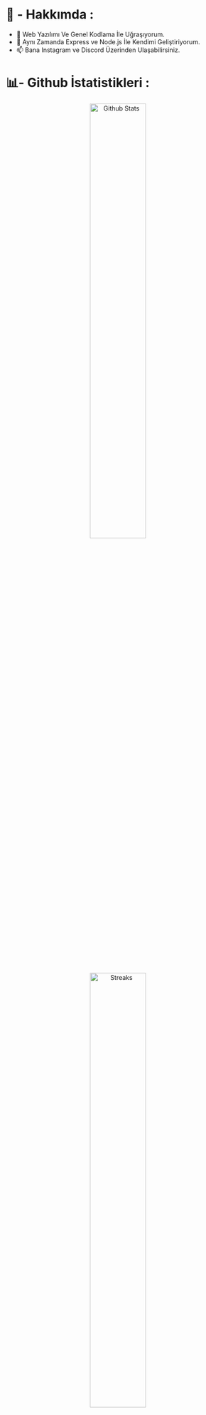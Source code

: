 # 💫 - Hakkımda :
- 👀 Web Yazılımı Ve Genel Kodlama İle Uğraşıyorum.
- 🌱 Aynı Zamanda Express ve Node.js İle Kendimi Geliştiriyorum.
- 📫 Bana Instagram ve Discord Üzerinden Ulaşabilirsiniz.

# 📊- Github İstatistikleri :

<p align="center">
  <a href="https://github.com/AtaGalata"><img title="Github Stats" width="50%" src="https://github-readme-stats.vercel.app/api?username=atagalata&theme=dark&hide_border=true&include_all_commits=true&count_private=true"></a>
  <a href="https://github.com/AtaGalata"><img title="Streaks" width="50%" src="https://github-readme-streak-stats.herokuapp.com/?user=atagalata&theme=dark&hide_border=true"></a>
  <a href="https://github.com/AtaGalata"><img title="Most Used Languages" width="50%" src="https://github-readme-stats.vercel.app/api/top-langs/?username=atagalata&theme=dark&hide_border=true&include_all_commits=true&count_private=true&layout=compact"></a>
</p>

# 🌐- Sosyal Medyalar :

<p align="center">
  <a href="https://discord.com/users/626847465601236992"><img title="Discord" src="https://img.shields.io/badge/Discord-%237289DA.svg?logo=discord&logoColor=white"></a>
  <a href="https://instagram.com/dxmr_ayberkk"><img title="Instagram" src="https://img.shields.io/badge/Instagram-%23E4405F.svg?logo=Instagram&logoColor=white"></a>
  <a href="[https://instagram.com/dxmr_ayberkk](https://youtube.com/@AtaGalata)"><img title="YouTube" src="https://img.shields.io/badge/YouTube-%23FF0000.svg?logo=YouTube&logoColor=white"></a>
</p>

# 💻 - Bildiğim Diller :

 ![HTML](https://img.shields.io/badge/html5-%23E34F26.svg?style=flat-square&logo=html5&logoColor=white) ![JavaScript](https://img.shields.io/badge/javascript-%23323330.svg?style=flat-square&logo=javascript&logoColor=%23F7DF1E) ![Python](https://img.shields.io/badge/python-3670A0?style=flat-square&logo=python&logoColor=ffdd54) ![Cloudflare](https://img.shields.io/badge/Cloudflare-F38020?style=flat-square&logo=Cloudflare&logoColor=white) ![Express.js](https://img.shields.io/badge/express.js-%23404d59.svg?style=flat-square&logo=express&logoColor=%2361DAFB) ![NodeJS](https://img.shields.io/badge/node.js-6DA55F?style=flat-square&logo=node.js&logoColor=white)  ![MongoDB](https://img.shields.io/badge/MongoDB-%234ea94b.svg?style=flat-square&logo=mongodb&logoColor=white) ![MySQL](https://img.shields.io/badge/mysql-%2300f.svg?style=flat-square&logo=mysql&logoColor=white) ![SQLite](https://img.shields.io/badge/sqlite-%2307405e.svg?style=flat-square&logo=sqlite&logoColor=white) 

### Ziyaret Ettiğin İçin Teşekkürler
---
[![](https://visitcount.itsvg.in/api?id=AtaGalata&label=Ziyaret%20Say%C4%B1s%C4%B1&color=12&icon=2&pretty=false)](https://visitcount.itsvg.in)
